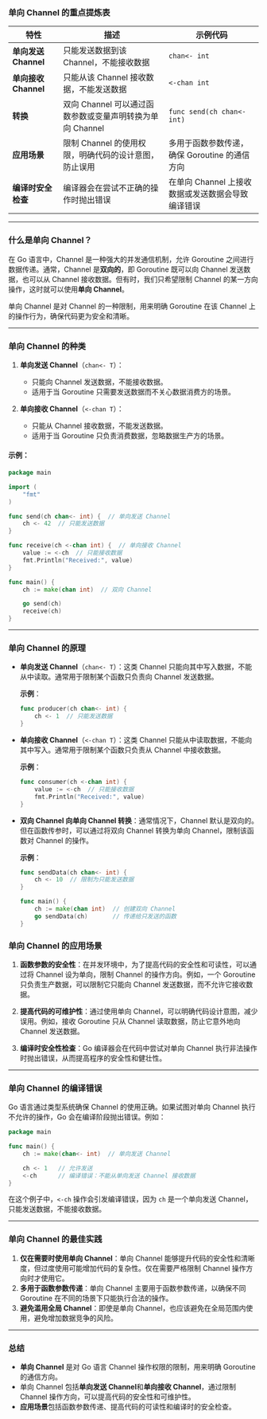 ### 单向 Channel 的重点提炼表

| 特性                 | 描述                                                      | 示例代码                                          |
| -------------------- | --------------------------------------------------------- | ------------------------------------------------- |
| **单向发送 Channel** | 只能发送数据到该 Channel，不能接收数据                    | `chan<- int`                                      |
| **单向接收 Channel** | 只能从该 Channel 接收数据，不能发送数据                   | `<-chan int`                                      |
| **转换**             | 双向 Channel 可以通过函数参数或变量声明转换为单向 Channel | `func send(ch chan<- int)`                        |
| **应用场景**         | 限制 Channel 的使用权限，明确代码的设计意图，防止误用     | 多用于函数参数传递，确保 Goroutine 的通信方向     |
| **编译时安全检查**   | 编译器会在尝试不正确的操作时抛出错误                      | 在单向 Channel 上接收数据或发送数据会导致编译错误 |

---

### 什么是单向 Channel？

在 Go 语言中，Channel 是一种强大的并发通信机制，允许 Goroutine 之间进行数据传递。通常，Channel 是**双向的**，即 Goroutine 既可以向 Channel 发送数据，也可以从 Channel 接收数据。但有时，我们只希望限制 Channel 的某一方向操作，这时就可以使用**单向 Channel**。

单向 Channel 是对 Channel 的一种限制，用来明确 Goroutine 在该 Channel 上的操作行为，确保代码更为安全和清晰。

---

### 单向 Channel 的种类

1. **单向发送 Channel**（`chan<- T`）：
   - 只能向 Channel 发送数据，不能接收数据。
   - 适用于当 Goroutine 只需要发送数据而不关心数据消费方的场景。

2. **单向接收 Channel**（`<-chan T`）：
   - 只能从 Channel 接收数据，不能发送数据。
   - 适用于当 Goroutine 只负责消费数据，忽略数据生产方的场景。

#### 示例：

```go
package main

import (
    "fmt"
)

func send(ch chan<- int) {  // 单向发送 Channel
    ch <- 42  // 只能发送数据
}

func receive(ch <-chan int) {  // 单向接收 Channel
    value := <-ch  // 只能接收数据
    fmt.Println("Received:", value)
}

func main() {
    ch := make(chan int)  // 双向 Channel

    go send(ch)
    receive(ch)
}
```

---

### 单向 Channel 的原理

- **单向发送 Channel**（`chan<- T`）：这类 Channel 只能向其中写入数据，不能从中读取。通常用于限制某个函数只负责向 Channel 发送数据。
  
  **示例**：
  
  ```go
  func producer(ch chan<- int) {
      ch <- 1  // 只能发送数据
  }
  ```

- **单向接收 Channel**（`<-chan T`）：这类 Channel 只能从中读取数据，不能向其中写入。通常用于限制某个函数只负责从 Channel 中接收数据。

  **示例**：

  ```go
  func consumer(ch <-chan int) {
      value := <-ch  // 只能接收数据
      fmt.Println("Received:", value)
  }
  ```

- **双向 Channel 向单向 Channel 转换**：通常情况下，Channel 默认是双向的。但在函数传参时，可以通过将双向 Channel 转换为单向 Channel，限制该函数对 Channel 的操作。
  
  **示例**：

  ```go
  func sendData(ch chan<- int) {
      ch <- 10  // 限制为只能发送数据
  }
  
  func main() {
      ch := make(chan int)  // 创建双向 Channel
      go sendData(ch)       // 传递给只发送的函数
  }
  ```

### 单向 Channel 的应用场景

1. **函数参数的安全性**：在并发环境中，为了提高代码的安全性和可读性，可以通过将 Channel 设为单向，限制 Channel 的操作方向。例如，一个 Goroutine 只负责生产数据，可以限制它只能向 Channel 发送数据，而不允许它接收数据。
   
2. **提高代码的可维护性**：通过使用单向 Channel，可以明确代码设计意图，减少误用。例如，接收 Goroutine 只从 Channel 读取数据，防止它意外地向 Channel 发送数据。

3. **编译时安全性检查**：Go 编译器会在代码中尝试对单向 Channel 执行非法操作时抛出错误，从而提高程序的安全性和健壮性。

---

### 单向 Channel 的编译错误

Go 语言通过类型系统确保 Channel 的使用正确。如果试图对单向 Channel 执行不允许的操作，Go 会在编译阶段抛出错误。例如：

```go
package main

func main() {
    ch := make(chan<- int)  // 单向发送 Channel

    ch <- 1   // 允许发送
    <-ch      // 编译错误：不能从单向发送 Channel 接收数据
}
```

在这个例子中，`<-ch` 操作会引发编译错误，因为 `ch` 是一个单向发送 Channel，只能发送数据，不能接收数据。

---

### 单向 Channel 的最佳实践

1. **仅在需要时使用单向 Channel**：单向 Channel 能够提升代码的安全性和清晰度，但过度使用可能增加代码的复杂性。仅在需要严格限制 Channel 操作方向时才使用它。
2. **多用于函数参数传递**：单向 Channel 主要用于函数参数传递，以确保不同 Goroutine 在不同的场景下只能执行合法的操作。
3. **避免滥用全局 Channel**：即使是单向 Channel，也应该避免在全局范围内使用，避免增加数据竞争的风险。

---

### 总结

- **单向 Channel** 是对 Go 语言 Channel 操作权限的限制，用来明确 Goroutine 的通信方向。
- 单向 Channel 包括**单向发送 Channel**和**单向接收 Channel**，通过限制 Channel 操作方向，可以提高代码的安全性和可维护性。
- **应用场景**包括函数参数传递、提高代码的可读性和编译时的安全检查。

